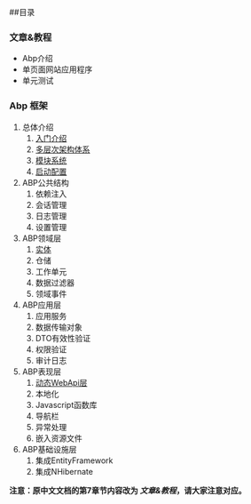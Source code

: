 ##目录

### 文章&教程
* Abp介绍
* 单页面网站应用程序
* 单元测试

### Abp 框架
1. 总体介绍
	1. [入门介绍](https://github.com/ABPFrameWorkGroup/AbpDocument2Chinese/blob/master/Markdown/1.1%20ABP%E6%80%BB%E4%BD%93%E4%BB%8B%E7%BB%8D%E2%80%94%E5%85%A5%E9%97%A8%E4%BB%8B%E7%BB%8D.md)
	2. [多层次架构体系](https://github.com/ABPFrameWorkGroup/AbpDocument2Chinese/blob/master/Markdown/1.2%20ABP%E6%80%BB%E4%BD%93%E4%BB%8B%E7%BB%8D%E2%80%94%E5%A4%9A%E5%B1%82%E6%9E%B6%E6%9E%84%E4%BD%93%E7%B3%BB.md)
	3. [模块系统](https://github.com/ABPFrameWorkGroup/AbpDocument2Chinese/blob/master/Markdown/1.3%20ABP%E6%80%BB%E4%BD%93%E4%BB%8B%E7%BB%8D%E2%80%94%E6%A8%A1%E5%9D%97%E7%B3%BB%E7%BB%9F.md)
	4. [启动配置](https://github.com/ABPFrameWorkGroup/AbpDocument2Chinese/blob/master/Markdown/1.4%20ABP%E6%80%BB%E4%BD%93%E4%BB%8B%E7%BB%8D%E2%80%94%E5%90%AF%E5%8A%A8%E9%85%8D%E7%BD%AE.md)
2. ABP公共结构
	1. 依赖注入
	2. 会话管理
	3. 日志管理
	4. 设置管理
3. ABP领域层
	1. [实体](https://github.com/ABPFrameWorkGroup/AbpDocument2Chinese/blob/master/Markdown/ABP领域层—实体.md)
	2. 仓储
	3. 工作单元
	4. 数据过滤器
	5. 领域事件
4. ABP应用层
	1. 应用服务
	2. 数据传输对象
	3. DTO有效性验证
	4. 权限验证
	5. 审计日志
5. ABP表现层
	1.  [动态WebApi层](https://github.com/ABPFrameWorkGroup/AbpDocument2Chinese/blob/master/Markdown/ABP展现层—动态WebApi层.md)
	2.  本地化
	3.  Javascript函数库
	4.  导航栏
	5.  异常处理
	6.  嵌入资源文件
6. ABP基础设施层
	1.  集成EntityFramework
	2.  集成NHibernate


**注意：原中文文档的第7章节内容改为 *文章&教程*，请大家注意对应。**
